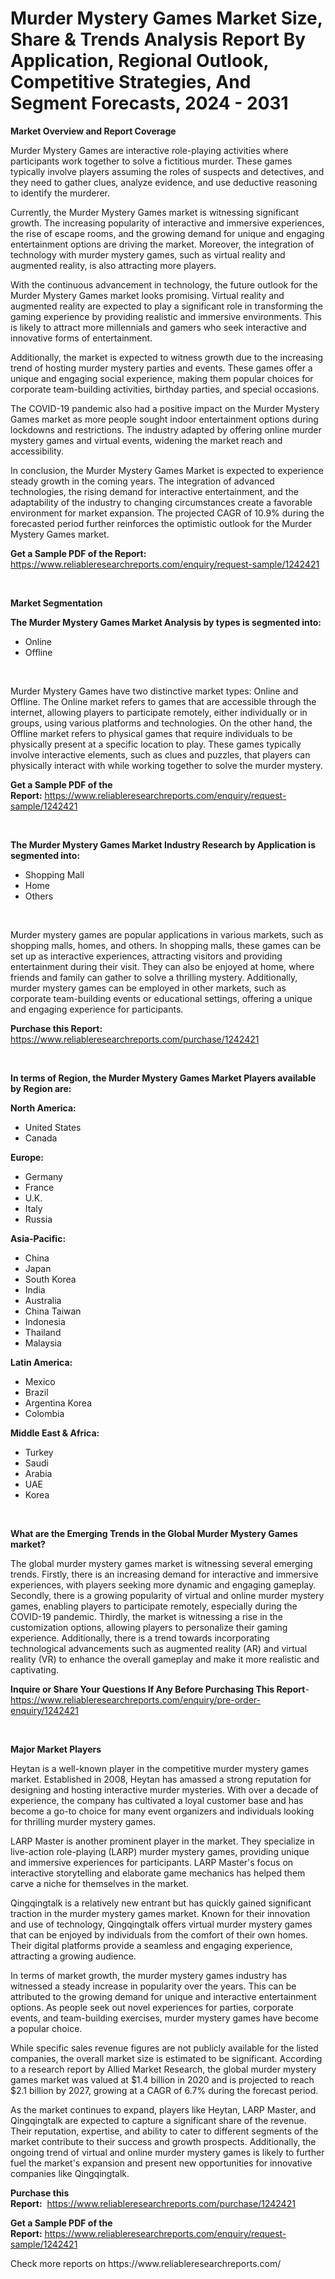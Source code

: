 <p><h1>Murder Mystery Games Market Size, Share & Trends Analysis Report By Application, Regional Outlook, Competitive Strategies, And Segment Forecasts, 2024 - 2031</h1></p><p><strong>Market Overview and Report Coverage</strong></p>
<p><p>Murder Mystery Games are interactive role-playing activities where participants work together to solve a fictitious murder. These games typically involve players assuming the roles of suspects and detectives, and they need to gather clues, analyze evidence, and use deductive reasoning to identify the murderer.</p><p>Currently, the Murder Mystery Games market is witnessing significant growth. The increasing popularity of interactive and immersive experiences, the rise of escape rooms, and the growing demand for unique and engaging entertainment options are driving the market. Moreover, the integration of technology with murder mystery games, such as virtual reality and augmented reality, is also attracting more players.</p><p>With the continuous advancement in technology, the future outlook for the Murder Mystery Games market looks promising. Virtual reality and augmented reality are expected to play a significant role in transforming the gaming experience by providing realistic and immersive environments. This is likely to attract more millennials and gamers who seek interactive and innovative forms of entertainment.</p><p>Additionally, the market is expected to witness growth due to the increasing trend of hosting murder mystery parties and events. These games offer a unique and engaging social experience, making them popular choices for corporate team-building activities, birthday parties, and special occasions.</p><p>The COVID-19 pandemic also had a positive impact on the Murder Mystery Games market as more people sought indoor entertainment options during lockdowns and restrictions. The industry adapted by offering online murder mystery games and virtual events, widening the market reach and accessibility.</p><p>In conclusion, the Murder Mystery Games Market is expected to experience steady growth in the coming years. The integration of advanced technologies, the rising demand for interactive entertainment, and the adaptability of the industry to changing circumstances create a favorable environment for market expansion. The projected CAGR of 10.9% during the forecasted period further reinforces the optimistic outlook for the Murder Mystery Games market.</p></p>
<p><strong>Get a Sample PDF of the Report:</strong> <a href="https://www.reliableresearchreports.com/enquiry/request-sample/1242421">https://www.reliableresearchreports.com/enquiry/request-sample/1242421</a></p>
<p>&nbsp;</p>
<p><strong>Market Segmentation</strong></p>
<p><strong>The Murder Mystery Games Market Analysis by types is segmented into:</strong></p>
<p><ul><li>Online</li><li>Offline</li></ul></p>
<p>&nbsp;</p>
<p><p>Murder Mystery Games have two distinctive market types: Online and Offline. The Online market refers to games that are accessible through the internet, allowing players to participate remotely, either individually or in groups, using various platforms and technologies. On the other hand, the Offline market refers to physical games that require individuals to be physically present at a specific location to play. These games typically involve interactive elements, such as clues and puzzles, that players can physically interact with while working together to solve the murder mystery.</p></p>
<p><strong>Get a Sample PDF of the Report:</strong>&nbsp;<a href="https://www.reliableresearchreports.com/enquiry/request-sample/1242421">https://www.reliableresearchreports.com/enquiry/request-sample/1242421</a></p>
<p>&nbsp;</p>
<p><strong>The Murder Mystery Games Market Industry Research by Application is segmented into:</strong></p>
<p><ul><li>Shopping Mall</li><li>Home</li><li>Others</li></ul></p>
<p>&nbsp;</p>
<p><p>Murder mystery games are popular applications in various markets, such as shopping malls, homes, and others. In shopping malls, these games can be set up as interactive experiences, attracting visitors and providing entertainment during their visit. They can also be enjoyed at home, where friends and family can gather to solve a thrilling mystery. Additionally, murder mystery games can be employed in other markets, such as corporate team-building events or educational settings, offering a unique and engaging experience for participants.</p></p>
<p><strong>Purchase this Report:</strong>&nbsp; <a href="https://www.reliableresearchreports.com/purchase/1242421">https://www.reliableresearchreports.com/purchase/1242421</a></p>
<p>&nbsp;</p>
<p><strong>In terms of Region, the Murder Mystery Games Market Players available by Region are:</strong></p>
<p>
    <p> <strong> North America: </strong>
        <ul>
            <li>United States</li>
            <li>Canada</li>
        </ul>
        </p> 
    <p> <strong> Europe: </strong>
        <ul>
            <li>Germany</li>
            <li>France</li>
            <li>U.K.</li>
            <li>Italy</li>
            <li>Russia</li>
        </ul>
        </p> 
    <p> <strong> Asia-Pacific: </strong>
        <ul>
            <li>China</li>
            <li>Japan</li>
            <li>South Korea</li>
            <li>India</li>
            <li>Australia</li>
            <li>China Taiwan</li>
            <li>Indonesia</li>
            <li>Thailand</li>
            <li>Malaysia</li>
        </ul>
        </p> 
    <p> <strong> Latin America: </strong>
        <ul>
            <li>Mexico</li>
            <li>Brazil</li>
            <li>Argentina Korea</li>
            <li>Colombia</li>
        </ul>
        </p> 
    <p> <strong> Middle East & Africa: </strong>
        <ul>
            <li>Turkey</li>
            <li>Saudi</li>
            <li>Arabia</li>
            <li>UAE</li>
            <li>Korea</li>
        </ul>
    </p>
    </p>
<p>&nbsp;</p>
<p><strong>What are the Emerging Trends in the Global Murder Mystery Games market?</strong></p>
<p><p>The global murder mystery games market is witnessing several emerging trends. Firstly, there is an increasing demand for interactive and immersive experiences, with players seeking more dynamic and engaging gameplay. Secondly, there is a growing popularity of virtual and online murder mystery games, enabling players to participate remotely, especially during the COVID-19 pandemic. Thirdly, the market is witnessing a rise in the customization options, allowing players to personalize their gaming experience. Additionally, there is a trend towards incorporating technological advancements such as augmented reality (AR) and virtual reality (VR) to enhance the overall gameplay and make it more realistic and captivating.</p></p>
<p><strong>Inquire or Share Your Questions If Any Before Purchasing This Report</strong>- <a href="https://www.reliableresearchreports.com/enquiry/pre-order-enquiry/1242421">https://www.reliableresearchreports.com/enquiry/pre-order-enquiry/1242421</a></p>
<p>&nbsp;</p>
<p><strong>Major Market Players</strong></p>
<p><p>Heytan is a well-known player in the competitive murder mystery games market. Established in 2008, Heytan has amassed a strong reputation for designing and hosting interactive murder mysteries. With over a decade of experience, the company has cultivated a loyal customer base and has become a go-to choice for many event organizers and individuals looking for thrilling murder mystery games.</p><p>LARP Master is another prominent player in the market. They specialize in live-action role-playing (LARP) murder mystery games, providing unique and immersive experiences for participants. LARP Master's focus on interactive storytelling and elaborate game mechanics has helped them carve a niche for themselves in the market.</p><p>Qingqingtalk is a relatively new entrant but has quickly gained significant traction in the murder mystery games market. Known for their innovation and use of technology, Qingqingtalk offers virtual murder mystery games that can be enjoyed by individuals from the comfort of their own homes. Their digital platforms provide a seamless and engaging experience, attracting a growing audience.</p><p>In terms of market growth, the murder mystery games industry has witnessed a steady increase in popularity over the years. This can be attributed to the growing demand for unique and interactive entertainment options. As people seek out novel experiences for parties, corporate events, and team-building exercises, murder mystery games have become a popular choice.</p><p>While specific sales revenue figures are not publicly available for the listed companies, the overall market size is estimated to be significant. According to a research report by Allied Market Research, the global murder mystery games market was valued at $1.4 billion in 2020 and is projected to reach $2.1 billion by 2027, growing at a CAGR of 6.7% during the forecast period.</p><p>As the market continues to expand, players like Heytan, LARP Master, and Qingqingtalk are expected to capture a significant share of the revenue. Their reputation, expertise, and ability to cater to different segments of the market contribute to their success and growth prospects. Additionally, the ongoing trend of virtual and online murder mystery games is likely to further fuel the market's expansion and present new opportunities for innovative companies like Qingqingtalk.</p></p>
<p><strong>Purchase this Report:</strong>&nbsp;&nbsp;<a href="https://www.reliableresearchreports.com/purchase/1242421">https://www.reliableresearchreports.com/purchase/1242421</a></p>
<p></p>
<p><strong>Get a Sample PDF of the Report:</strong>&nbsp;<a href="https://www.reliableresearchreports.com/enquiry/request-sample/1242421">https://www.reliableresearchreports.com/enquiry/request-sample/1242421</a></p>
<p>Check more reports on https://www.reliableresearchreports.com/</p>